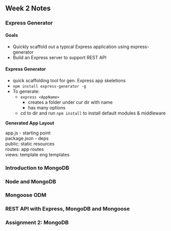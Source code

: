 ## Week 2 Notes

### Express Generator

#### Goals

 - Quickly scaffold out a typical Express application using express-generator
 - Build an Express server to support REST API

#### Express Generator

  - quick scaffolding tool for gen. Express app skeletions
  - `npm install express-generator -g`
  - To generate:
    - `express <AppName>`
      - creates a folder under cur dir with name
      - has many options
    - cd to dir and run `npm install` to install default modules & middleware

**Generated App Layout**  

app.js - starting point  
package.json - deps  
public: static resources  
routes: app routes  
views: template eng templates  


### Introduction to MongoDB

### Node and MongoDB

### Mongoose ODM

### REST API with Express, MongoDB and Mongoose

### Assignment 2: MongoDB
